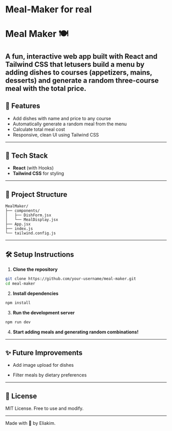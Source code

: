 # Meal-Maker for real
# Meal Maker 🍽️

A fun, interactive web app built with **React** and **Tailwind CSS** that letusers build a menu by adding dishes to courses (appetizers, mains, desserts) and generate a random three-course meal with the total price.
---
## 🚀 Features

* Add dishes with name and price to any course
* Automatically generate a random meal from the menu
* Calculate total meal cost
* Responsive, clean UI using Tailwind CSS
---

## 🧱 Tech Stack

* **React** (with Hooks)
* **Tailwind CSS** for styling

---

## 📂 Project Structure

```
MealMaker/
├── components/
│   ├── DishForm.jsx
│   └── MealDisplay.jsx
├── App.jsx
├── index.js
└── tailwind.config.js
```

---

## 🛠️ Setup Instructions

1. **Clone the repository**

```bash
git clone https://github.com/your-username/meal-maker.git
cd meal-maker
```

2. **Install dependencies**

```bash
npm install
```

3. **Run the development server**

```bash
npm run dev
```

4. **Start adding meals and generating random combinations!**

---

## ✨ Future Improvements

* Add image upload for dishes
  
* Filter meals by dietary preferences

---

## 📄 License

MIT License. Free to use and modify.

---

Made with 💙 by Eliakim.
